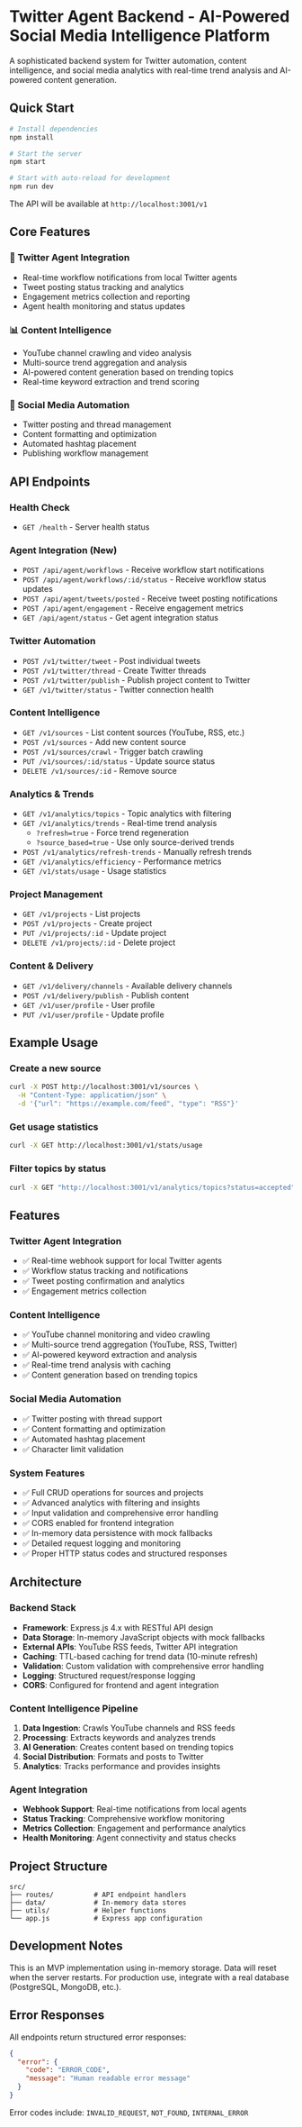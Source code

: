 # Twitter Agent Backend - AI-Powered Social Media Intelligence Platform

A sophisticated backend system for Twitter automation, content intelligence, and social media analytics with real-time trend analysis and AI-powered content generation.

## Quick Start

```bash
# Install dependencies
npm install

# Start the server
npm start

# Start with auto-reload for development
npm run dev
```

The API will be available at `http://localhost:3001/v1`

## Core Features

### 🤖 Twitter Agent Integration
- Real-time workflow notifications from local Twitter agents
- Tweet posting status tracking and analytics
- Engagement metrics collection and reporting
- Agent health monitoring and status updates

### 📊 Content Intelligence
- YouTube channel crawling and video analysis
- Multi-source trend aggregation and analysis
- AI-powered content generation based on trending topics
- Real-time keyword extraction and trend scoring

### 🚀 Social Media Automation
- Twitter posting and thread management
- Content formatting and optimization
- Automated hashtag placement
- Publishing workflow management

## API Endpoints

### Health Check
- `GET /health` - Server health status

### Agent Integration (New)
- `POST /api/agent/workflows` - Receive workflow start notifications
- `POST /api/agent/workflows/:id/status` - Receive workflow status updates
- `POST /api/agent/tweets/posted` - Receive tweet posting notifications
- `POST /api/agent/engagement` - Receive engagement metrics
- `GET /api/agent/status` - Get agent integration status

### Twitter Automation
- `POST /v1/twitter/tweet` - Post individual tweets
- `POST /v1/twitter/thread` - Create Twitter threads
- `POST /v1/twitter/publish` - Publish project content to Twitter
- `GET /v1/twitter/status` - Twitter connection health

### Content Intelligence
- `GET /v1/sources` - List content sources (YouTube, RSS, etc.)
- `POST /v1/sources` - Add new content source
- `POST /v1/sources/crawl` - Trigger batch crawling
- `PUT /v1/sources/:id/status` - Update source status
- `DELETE /v1/sources/:id` - Remove source

### Analytics & Trends
- `GET /v1/analytics/topics` - Topic analytics with filtering
- `GET /v1/analytics/trends` - Real-time trend analysis
  - `?refresh=true` - Force trend regeneration
  - `?source_based=true` - Use only source-derived trends
- `POST /v1/analytics/refresh-trends` - Manually refresh trends
- `GET /v1/analytics/efficiency` - Performance metrics
- `GET /v1/stats/usage` - Usage statistics

### Project Management
- `GET /v1/projects` - List projects
- `POST /v1/projects` - Create project
- `PUT /v1/projects/:id` - Update project
- `DELETE /v1/projects/:id` - Delete project

### Content & Delivery
- `GET /v1/delivery/channels` - Available delivery channels
- `POST /v1/delivery/publish` - Publish content
- `GET /v1/user/profile` - User profile
- `PUT /v1/user/profile` - Update profile

## Example Usage

### Create a new source
```bash
curl -X POST http://localhost:3001/v1/sources \
  -H "Content-Type: application/json" \
  -d '{"url": "https://example.com/feed", "type": "RSS"}'
```

### Get usage statistics
```bash
curl -X GET http://localhost:3001/v1/stats/usage
```

### Filter topics by status
```bash
curl -X GET "http://localhost:3001/v1/analytics/topics?status=accepted"
```

## Features

### Twitter Agent Integration
- ✅ Real-time webhook support for local Twitter agents
- ✅ Workflow status tracking and notifications
- ✅ Tweet posting confirmation and analytics
- ✅ Engagement metrics collection

### Content Intelligence
- ✅ YouTube channel monitoring and video crawling
- ✅ Multi-source trend aggregation (YouTube, RSS, Twitter)
- ✅ AI-powered keyword extraction and analysis
- ✅ Real-time trend analysis with caching
- ✅ Content generation based on trending topics

### Social Media Automation
- ✅ Twitter posting with thread support
- ✅ Content formatting and optimization
- ✅ Automated hashtag placement
- ✅ Character limit validation

### System Features
- ✅ Full CRUD operations for sources and projects
- ✅ Advanced analytics with filtering and insights
- ✅ Input validation and comprehensive error handling
- ✅ CORS enabled for frontend integration
- ✅ In-memory data persistence with mock fallbacks
- ✅ Detailed request logging and monitoring
- ✅ Proper HTTP status codes and structured responses

## Architecture

### Backend Stack
- **Framework**: Express.js 4.x with RESTful API design
- **Data Storage**: In-memory JavaScript objects with mock fallbacks
- **External APIs**: YouTube RSS feeds, Twitter API integration
- **Caching**: TTL-based caching for trend data (10-minute refresh)
- **Validation**: Custom validation with comprehensive error handling
- **Logging**: Structured request/response logging
- **CORS**: Configured for frontend and agent integration

### Content Intelligence Pipeline
1. **Data Ingestion**: Crawls YouTube channels and RSS feeds
2. **Processing**: Extracts keywords and analyzes trends
3. **AI Generation**: Creates content based on trending topics
4. **Social Distribution**: Formats and posts to Twitter
5. **Analytics**: Tracks performance and provides insights

### Agent Integration
- **Webhook Support**: Real-time notifications from local agents
- **Status Tracking**: Comprehensive workflow monitoring
- **Metrics Collection**: Engagement and performance analytics
- **Health Monitoring**: Agent connectivity and status checks

## Project Structure

```
src/
├── routes/          # API endpoint handlers
├── data/            # In-memory data stores
├── utils/           # Helper functions
└── app.js           # Express app configuration
```

## Development Notes

This is an MVP implementation using in-memory storage. Data will reset when the server restarts. For production use, integrate with a real database (PostgreSQL, MongoDB, etc.).

## Error Responses

All endpoints return structured error responses:

```json
{
  "error": {
    "code": "ERROR_CODE",
    "message": "Human readable error message"
  }
}
```

Error codes include: `INVALID_REQUEST`, `NOT_FOUND`, `INTERNAL_ERROR`

